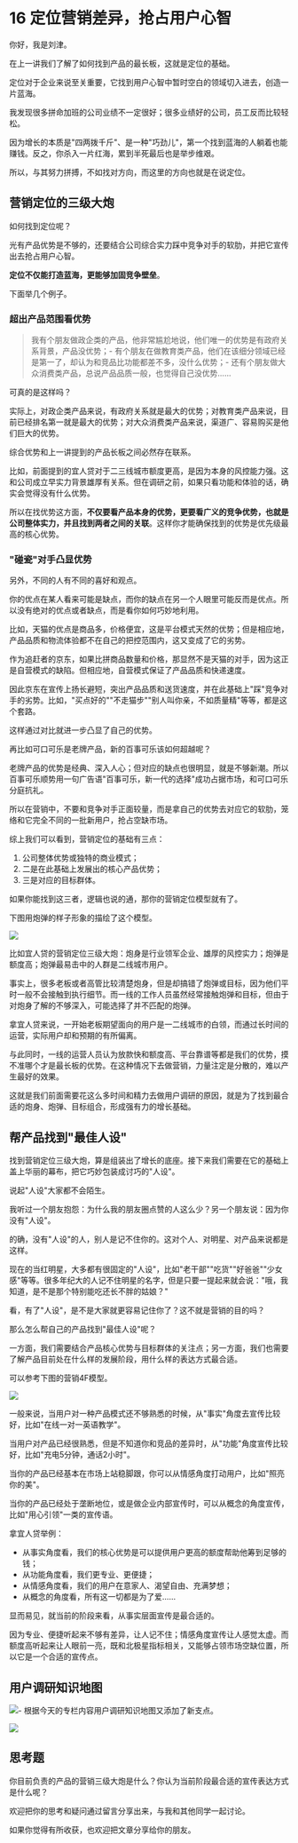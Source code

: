 # 16 定位营销差异，抢占用户心智

你好，我是刘津。

在上一讲我们了解了如何找到产品的最长板，这就是定位的基础。

定位对于企业来说至关重要，它找到用户心智中暂时空白的领域切入进去，创造一片蓝海。

我发现很多拼命加班的公司业绩不一定很好；很多业绩好的公司，员工反而比较轻松。

因为增长的本质是"四两拨千斤"、是一种"巧劲儿"，第一个找到蓝海的人躺着也能赚钱。反之，你杀入一片红海，累到半死最后也是举步维艰。

所以，与其努力拼搏，不如找对方向，而这里的方向也就是在说定位。

## 营销定位的三级大炮

如何找到定位呢？

光有产品优势是不够的，还要结合公司综合实力踩中竞争对手的软肋，并把它宣传出去抢占用户心智。

**定位不仅能打造蓝海，更能够加固竞争壁垒**。

下面举几个例子。

### 超出产品范围看优势

> 我有个朋友做政企类的产品，他非常尴尬地说，他们唯一的优势是有政府关系背景，产品没优势；-
> 有个朋友在做教育类产品，他们在该细分领域已经是第一了，却认为和竞品比功能都差不多，没什么优势；-
> 还有个朋友做大众消费类产品，总说产品品质一般，也觉得自己没优势......

可真的是这样吗？

实际上，对政企类产品来说，有政府关系就是最大的优势；对教育类产品来说，目前已经排名第一就是最大的优势；对大众消费类产品来说，渠道广、容易购买是他们巨大的优势。

综合优势和上一讲提到的产品长板之间必然存在联系。

比如，前面提到的宜人贷对于二三线城市额度更高，是因为本身的风控能力强。这和公司成立早实力背景雄厚有关系。但在调研之前，如果只看功能和体验的话，确实会觉得没有什么优势。

所以在找优势这方面，**不仅要看产品本身的优势，更要看广义的竞争优势，也就是公司整体实力，并且找到两者之间的关联**。这样你才能确保找到的优势是优先级最高的核心优势。

### "碰瓷"对手凸显优势

另外，不同的人有不同的喜好和观点。

你的优点在某人看来可能是缺点，而你的缺点在另一个人眼里可能反而是优点。所以没有绝对的优点或者缺点，而是看你如何巧妙地利用。

比如，天猫的优点是商品多，价格便宜，这是平台模式天然的优势；但是相应地，产品品质和物流体验都不在自己的把控范围内，这又变成了它的劣势。

作为追赶者的京东，如果比拼商品数量和价格，那显然不是天猫的对手，因为这正是自营模式的缺陷。但相应地，自营模式保证了产品品质和快递速度。

因此京东在宣传上扬长避短，突出产品品质和送货速度，并在此基础上"踩"竞争对手的劣势。比如，"买点好的""不走猫步""别人叫你亲，不如质量精"等等，都是这个套路。

这样通过对比就进一步凸显了自己的优势。

再比如可口可乐是老牌产品，新的百事可乐该如何超越呢？

老牌产品的优势是经典、深入人心；但对应的缺点也很明显，就是不够新潮。所以百事可乐顺势用一句广告语"百事可乐，新一代的选择"成功占据市场，和可口可乐分庭抗礼。

所以在营销中，不要和竞争对手正面较量，而是拿自己的优势去对应它的软肋，笼络和它完全不同的一批新用户，抢占空缺市场。

综上我们可以看到，营销定位的基础有三点：

1.  公司整体优势或独特的商业模式；
2.  二是在此基础上发展出的核心产品优势；
3.  三是对应的目标群体。

如果你能找到这三者，逻辑也说的通，那你的营销定位模型就有了。

下图用炮弹的样子形象的描绘了这个模型。

![](assets/c83833426da544b2ad01ce30525d862d.jpg)

比如宜人贷的营销定位三级大炮：炮身是行业领军企业、雄厚的风控实力；炮弹是额度高；炮弹最易击中的人群是二线城市用户。

事实上，很多老板或者高管比较清楚炮身，但是却搞错了炮弹或目标，因为他们平时一般不会接触到执行细节。而一线的工作人员虽然经常接触炮弹和目标，但由于对炮身了解的不够深入，可能选择了并不匹配的炮弹。

拿宜人贷来说，一开始老板期望面向的用户是一二线城市的白领，而通过长时间的运营，实际用户却和预期的有所偏离。

与此同时，一线的运营人员认为放款快和额度高、平台靠谱等都是我们的优势，摸不准哪个才是最长板的优势。在这种情况下去做营销，力量注定是分散的，难以产生最好的效果。

这就是我们前面需要花这么多时间和精力去做用户调研的原因，就是为了找到最合适的炮身、炮弹、目标组合，形成强有力的增长基础。

## 帮产品找到"最佳人设"

找到营销定位三级大炮，算是组装出了增长的底座。接下来我们需要在它的基础上盖上华丽的幕布，把它巧妙包装成讨巧的"人设"。

说起"人设"大家都不会陌生。

我听过一个朋友抱怨：为什么我的朋友圈点赞的人这么少？另一个朋友说：因为你没有"人设"。

的确，没有"人设"的人，别人是记不住你的。这对个人、对明星、对产品来说都是这样。

现在的当红明星，大多都有很固定的"人设"，比如"老干部""吃货""好爸爸""少女感"等等。很多年纪大的人记不住明星的名字，但是只要一提起来就会说："哦，我知道，是不是那个特别能吃还长不胖的姑娘？"

看，有了"人设"，是不是大家就更容易记住你了？这不就是营销的目的吗？

那么怎么帮自己的产品找到"最佳人设"呢？

一方面，我们需要结合产品核心优势与目标群体的关注点；另一方面，我们也需要了解产品目前处在什么样的发展阶段，用什么样的表达方式最合适。

可以参考下图的营销4F模型。

![](assets/5d48927535ab4643bb0e86b3c5df5cb9.jpg)

一般来说，当用户对一种产品模式还不够熟悉的时候，从"事实"角度去宣传比较好，比如"在线一对一英语教学"。

当用户对产品已经很熟悉，但是不知道你和竞品的差异时，从"功能"角度宣传比较好，比如"充电5分钟，通话2小时"。

当你的产品已经基本在市场上站稳脚跟，你可以从情感角度打动用户，比如"照亮你的美"。

当你的产品已经处于垄断地位，或是做企业内部宣传时，可以从概念的角度宣传，比如"用心引领"一类的宣传语。

拿宜人贷举例：

-   从事实角度看，我们的核心优势是可以提供用户更高的额度帮助他筹到足够的钱；
-   从功能角度看，我们更专业、更便捷；
-   从情感角度看，我们的用户在意家人、渴望自由、充满梦想；
-   从概念的角度看，所有这一切都是为了爱......

显而易见，就当前的阶段来看，从事实层面宣传是最合适的。

因为专业、便捷听起来不够有差异，让人记不住；情感角度宣传让人感觉太虚。而额度高听起来让人眼前一亮，既和北极星指标相关，又能够占领市场空缺位置，所以它是一个合适的宣传点。

## 用户调研知识地图

![](assets/10a0194f449443ddbc3307425d900923.jpg)-
根据今天的专栏内容用户调研知识地图又添加了新支点。

![](assets/e2ed278341b04f02b0a90c7d0286c58c.jpg)

## 思考题

你目前负责的产品的营销三级大炮是什么？你认为当前阶段最合适的宣传表达方式是什么呢？

欢迎把你的思考和疑问通过留言分享出来，与我和其他同学一起讨论。

如果你觉得有所收获，也欢迎把文章分享给你的朋友。
